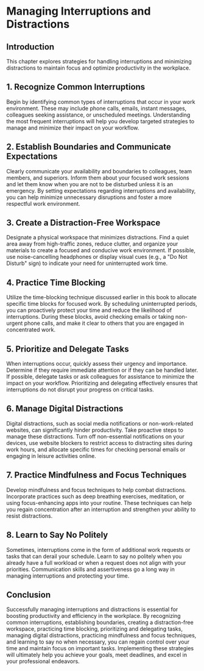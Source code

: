 # Managing Interruptions and Distractions

## Introduction

This chapter explores strategies for handling interruptions and minimizing distractions to maintain focus and optimize productivity in the workplace.

## 1\. Recognize Common Interruptions

Begin by identifying common types of interruptions that occur in your work environment. These may include phone calls, emails, instant messages, colleagues seeking assistance, or unscheduled meetings. Understanding the most frequent interruptions will help you develop targeted strategies to manage and minimize their impact on your workflow.

## 2\. Establish Boundaries and Communicate Expectations

Clearly communicate your availability and boundaries to colleagues, team members, and superiors. Inform them about your focused work sessions and let them know when you are not to be disturbed unless it is an emergency. By setting expectations regarding interruptions and availability, you can help minimize unnecessary disruptions and foster a more respectful work environment.

## 3\. Create a Distraction-Free Workspace

Designate a physical workspace that minimizes distractions. Find a quiet area away from high-traffic zones, reduce clutter, and organize your materials to create a focused and conducive work environment. If possible, use noise-cancelling headphones or display visual cues (e.g., a "Do Not Disturb" sign) to indicate your need for uninterrupted work time.

## 4\. Practice Time Blocking

Utilize the time-blocking technique discussed earlier in this book to allocate specific time blocks for focused work. By scheduling uninterrupted periods, you can proactively protect your time and reduce the likelihood of interruptions. During these blocks, avoid checking emails or taking non-urgent phone calls, and make it clear to others that you are engaged in concentrated work.

## 5\. Prioritize and Delegate Tasks

When interruptions occur, quickly assess their urgency and importance. Determine if they require immediate attention or if they can be handled later. If possible, delegate tasks or ask colleagues for assistance to minimize the impact on your workflow. Prioritizing and delegating effectively ensures that interruptions do not disrupt your progress on critical tasks.

## 6\. Manage Digital Distractions

Digital distractions, such as social media notifications or non-work-related websites, can significantly hinder productivity. Take proactive steps to manage these distractions. Turn off non-essential notifications on your devices, use website blockers to restrict access to distracting sites during work hours, and allocate specific times for checking personal emails or engaging in leisure activities online.

## 7\. Practice Mindfulness and Focus Techniques

Develop mindfulness and focus techniques to help combat distractions. Incorporate practices such as deep breathing exercises, meditation, or using focus-enhancing apps into your routine. These techniques can help you regain concentration after an interruption and strengthen your ability to resist distractions.

## 8\. Learn to Say No Politely

Sometimes, interruptions come in the form of additional work requests or tasks that can derail your schedule. Learn to say no politely when you already have a full workload or when a request does not align with your priorities. Communication skills and assertiveness go a long way in managing interruptions and protecting your time.

## Conclusion

Successfully managing interruptions and distractions is essential for boosting productivity and efficiency in the workplace. By recognizing common interruptions, establishing boundaries, creating a distraction-free workspace, practicing time blocking, prioritizing and delegating tasks, managing digital distractions, practicing mindfulness and focus techniques, and learning to say no when necessary, you can regain control over your time and maintain focus on important tasks. Implementing these strategies will ultimately help you achieve your goals, meet deadlines, and excel in your professional endeavors.
